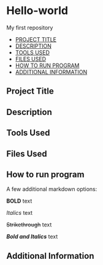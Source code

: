 # Hello-world
My first repository  

- [PROJECT TITLE](#Project-Title)
- [DESCRIPTION](#Description)  
- [TOOLS USED](#Tools-used)  
- [FILES USED](#files-used)  
- [HOW TO RUN PROGRAM](#How-to-run-program)  
- [ADDITIONAL INFORMATION](#additional-information)

## Project Title

## Description  

## Tools Used  

## Files Used  

## How to run program  
A few additional markdown options:  

**BOLD** text  

*Italics* text  

~~Strikethrough~~ text  

***Bold and Italics*** text  

## Additional Information

